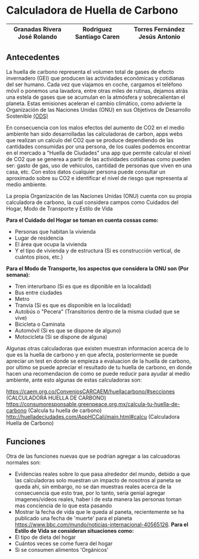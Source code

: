 # Calculadora de Huella de Carbono
| Granadas Rivera José Rolando |  Rodriguez Santiago Caren | Torres Fernández Jesús Antonio |
| ---------------------------- | ------------------------- | ------------------------------ |


## Antecedentes
La huella de carbono representa el volumen total de gases de efecto invernadero (GEI) que producen las actividades económicas y cotidianas del ser humano.
Cada vez que viajamos en coche, cargamos el teléfono móvil o ponemos una lavadora, entre otras miles de rutinas, dejamos atrás una estela de gases que se acumulan en la atmósfera y sobrecalientan el planeta. Estas emisiones aceleran el cambio climático, como advierte la Organización de las Naciones Unidas (ONU) en sus Objetivos de Desarrollo Sostenible [(ODS)](https://www.iberdrola.com/sostenibilidad/comprometidos-objetivos-desarrollo-sostenible)

En consecuencia con los malos efectos del aumento de CO2 en el medio ambiente han sido desarrolladas las calculadoras de carbon, apps webs que realizan un calculo del CO2 que se produce dependiendo de las cantidades consumidas por una persona, de los cuales podemos encontrar en el mercado a "Huella de Ciudades" una app que permite calcular el nivel de CO2 que se generea a partir de las actividades cotidianas como pueden ser: gasto de gas, uso de vehiculos, cantidad de personas que viven en una casa, etc. Con estos datos cualquier persona puede consultar un aproximado sobre su CO2 e identificar el nivel de riesgo que representa al medio ambiente.

La propia Organización de las Naciones Unidas (ONU) cuenta con su propia calculadora de carbono, la cual considera campos como Cuidados del Hogar, Modo de Transporte y Estilo de Vida

**Para el Cuidado del Hogar se toman en cuenta cossas como:**
- Personas que habitan la vivienda
- Lugar de residencia 
- El área que ocupa la vivienda
- Y el tipo de vivienda y de estructura (Si es construcción vertical, de cuántos pisos, etc.)

**Para el Modo de Transporte, los aspectos que considera la ONU son (Por semana):**
- Tren interurbano (Si es que es diponible en la localidad)
- Bus entre ciudades
- Metro
- Tranvía (Si es que es disponible en la localidad)
- Autobús o "Pecera" (Transitorios dentro de la misma ciudad que se vive)
- Bicicleta o Caminata
- Automóvil (Si es que se dispone de alguno)
- Motocicleta (Si se dispone de alguna)

Algunas otras calculadoras que existen muestran informacion acerca de lo que es la huella de carbono y en que afecta, posteriormente se puede apreciar un test en donde se empieza a evaluacion de la huella de carbono, por ultimo se puede apreciar el resultado de tu huella de carbono, en donde hacen una recomendacion de como se puede reducir para ayudar al medio ambiente, ante esto algunas de estas calculadoras son:

https://caem.org.co/ConveniosCARCAEM/huellacarbono/#secciones (CALCULADORA HUELLA DE CARBONO)
https://consumoresponsable.greenpeace.org.mx/calcula-tu-huella-de-carbono (Calcula tu huella de carbono)
http://huelladeciudades.com/AppHCCali/main.html#calcu (Calculadora Huella de Carbono)


## Funciones
Otra de las funciones nuevas que se podrian agregar a las calcuadoras normales son:

- Evidencias reales sobre lo que pasa alrededor del mundo, debido a que las calculadoras solo muestran un impacto de nosotros al paneta se queda ahí, sin embargo, no se dan muestras reales acerca de la consecuencia que esto trae, por lo tanto, seria genial agregar imagenes/videos reales, haber i de esta manera las personas toman mas conciencia de lo que esta pasando
- Mostrar la fecha de vida que le queda al paneta, recientemente se ha publicado una fecha de 'muerte' para el planeta https://www.bbc.com/mundo/noticias-internacional-40565126.
**Para el Estilo de Vida se consideran situaciones como:**
- El tipo de dieta del hogar
- Cuántos veces se come fuera del hogar
- Si se consumen alimentos 'Orgánicos'


